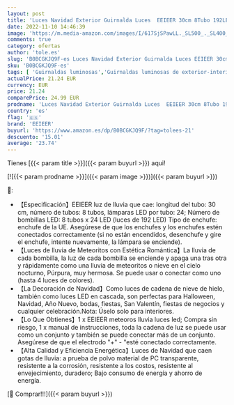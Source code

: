 ```yaml
---
layout: post
title: 'Luces Navidad Exterior Guirnalda Luces  EEIEER 30cm 8Tubo 192LED Meteoros Lluvia Luces LED Guirnaldas de Luces Exterior Impermeable Luces de Navidad Decoración para Navidad Árbol Jardin Festival Azul '
date: 2022-11-10 14:46:39
image: 'https://m.media-amazon.com/images/I/617SjSPawLL._SL500_._SL400_.jpg'
comments: true
category: ofertas
author: 'tole.es'
slug: 'B0BCGKJQ9F-es Luces Navidad Exterior Guirnalda Luces EEIEER 30cm 8Tubo...'
sku: 'B0BCGKJQ9F-es'
tags: [ 'Guirnaldas luminosas','Guirnaldas luminosas de exterior-interior','Iluminación','eeieer','navidad','🇪🇸', ]
actualPrice: 21.24 EUR
currency: EUR
price: 21.24
comparePrice: 24.99 EUR
prodname: 'Luces Navidad Exterior Guirnalda Luces  EEIEER 30cm 8Tubo 192LED Meteoros Lluvia Luces LED Guirnaldas de Luces Exterior Impermeable Luces de Navidad Decoración para Navidad Árbol Jardin Festival Azul '
country: 'es'
flag: '🇪🇸'
brand: 'EEIEER'
buyurl: 'https://www.amazon.es/dp/B0BCGKJQ9F/?tag=tolees-21'
descuento: '15.01'
average: '23.74'
---
```


Tienes [{{< param title >}}]({{< param buyurl >}}) aqui!

[![{{< param prodname >}}]({{< param image >}})]({{< param buyurl >}})

🔎:

- 【Especificación】EEIEER luz de lluvia que cae: longitud del tubo: 30 cm, número de tubos: 8 tubos, lámparas LED por tubo: 24; Número de bombillas LED: 8 tubos x 24 LED (luces de 192 LED) Tipo de enchufe: enchufe de la UE. Asegúrese de que los enchufes y los enchufes estén conectados correctamente (si no están encendidos, desenchufe y gire el enchufe, intente nuevamente, la lámpara se enciende).
- 【Luces de lluvia de Meteoritos con Estética Romántica】La lluvia de cada bombilla, la luz de cada bombilla se enciende y apaga una tras otra y rápidamente como una lluvia de meteoritos o nieve en el cielo nocturno, Púrpura, muy hermosa. Se puede usar o conectar como uno (hasta 4 luces de colores).
- 【La Decoración de Navidad】Como luces de cadena de nieve de hielo, también como luces LED en cascada, son perfectas para Halloween, Navidad, Año Nuevo, bodas, fiestas, San Valentín, fiestas de negocios y cualquier celebración.Nota: Úselo solo para interiores.
- 【Lo Que Obtienes】1 x EEIEER meteoros lluvia luces led; Compra sin riesgo, 1 x manual de instrucciones, toda la cadena de luz se puede usar como un conjunto y también se puede conectar más de un conjunto. Asegúrese de que el electrodo "+" - "esté conectado correctamente.
- 【Alta Calidad y Eficiencia Energética】Luces de Navidad que caen gotas de lluvia: a prueba de polvo material de PC transparente, resistente a la corrosión, resistente a los costos, resistente al envejecimiento, duradero; Bajo consumo de energía y ahorro de energía.

[🛒 Comprar!!!]({{< param buyurl >}})
